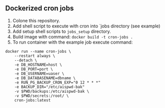 ## Dockerized cron jobs

1. Colone this repository.
2. Add shell script to execute with cron into `jobs directory (see example)
3. Add setup shell scripts to `jobs_setup` directory.
4. Build image with command: `docker build -t cron-jobs .`
5. To run container with the example job execute command:

```
docker run --name cron-jobs \
	--restart always \
	--detach \
	-e DB_HOSTNAME=host \
	-e DB_PORT=port \
	-e DB_USERNAME=uaser \
	-e DB_DATABASENAME=dbname \
    -e RUN_PG_BACKUP_CRON_EXP="0 12 * * *"
    -e BACKUP_DIR="/etc/aispwd-bak"
	-v $PWD/backups:/etc/aispwd-bak \
    -v $PWD/secrets:/root/ \
	cron-jobs:latest
```
